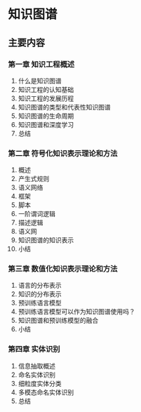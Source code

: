 # 知识图谱
## 主要内容
### 第一章 知识工程概述
1. 什么是知识图谱
2. 知识工程的认知基础
3. 知识工程的发展历程
4. 知识图谱的类型和代表性知识图谱
5. 知识图谱的生命周期
6. 知识图谱和深度学习
7. 总结
### 第二章 符号化知识表示理论和方法
1. 概述
2. 产生式规则
3. 语义网络
4. 框架
5. 脚本
6. 一阶谓词逻辑
7. 描述逻辑
8. 语义网
9. 知识图谱的知识表示
10. 小结
### 第三章 数值化知识表示理论和方法
1. 语言的分布表示
2. 知识的分布表示
3. 预训练语言模型
4. 预训练语言模型可以作为知识图谱使用吗？
5. 知识图谱和预训练模型的融合
6. 小结
### 第四章 实体识别
1. 信息抽取概述
2. 命名实体识别
3. 细粒度实体分类
4. 多模态命名实体识别
5. 总结